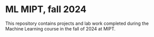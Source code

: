 # ML MIPT, fall 2024

This repository contains projects and lab work completed during the Machine Learning course in the fall of 2024 at MIPT.

